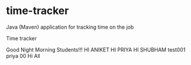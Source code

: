 # time-tracker
Java (Maven) application for tracking time on the job

Time tracker

Good Night Morning Students!!!
HI ANIKET
HI PRIYA
HI SHUBHAM
test001
priya 00
Hi All
